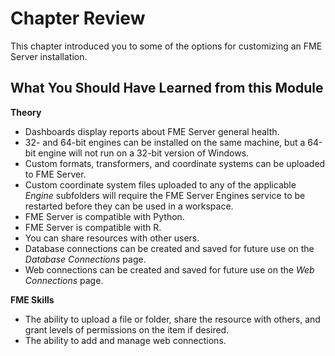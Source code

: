 # Chapter Review #

This chapter introduced you to some of the options for customizing an FME Server installation.

## What You Should Have Learned from this Module ##

**Theory**

- Dashboards display reports about FME Server general health.
- 32- and 64-bit engines can be installed on the same machine, but a 64-bit engine will not run on a 32-bit version of Windows.
- Custom formats, transformers, and coordinate systems can be uploaded to FME Server.
- Custom coordinate system files uploaded to any of the applicable *Engine* subfolders will require the FME Server Engines service to be restarted before they can be used in a workspace.
- FME Server is compatible with Python.
- FME Server is compatible with R.
- You can share resources with other users.
- Database connections can be created and saved for future use on the *Database Connections* page.
- Web connections can be created and saved for future use on the *Web Connections* page.

**FME Skills**

- The ability to upload a file or folder, share the resource with others, and grant levels of permissions on the item if desired.
- The ability to add and manage web connections.
